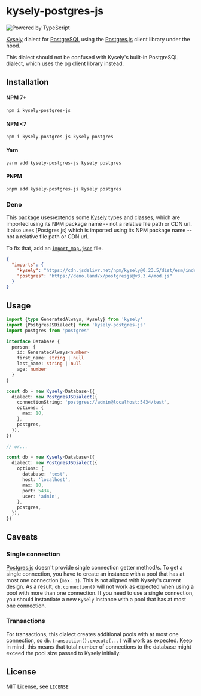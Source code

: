 # kysely-postgres-js

![Powered by TypeScript](https://img.shields.io/badge/powered%20by-typescript-blue.svg)

[Kysely](https://github.com/koskimas/kysely) dialect for [PostgreSQL](https://www.postgresql.org/) using the [Postgres.js](https://github.com/porsager/postgres) client library under the hood.

This dialect should not be confused with Kysely's built-in PostgreSQL dialect, which uses the [pg](https://github.com/brianc/node-postgres) client library instead.

## Installation

#### NPM 7+

```bash
npm i kysely-postgres-js
```

#### NPM <7

```bash
npm i kysely-postgres-js kysely postgres
```

#### Yarn

```bash
yarn add kysely-postgres-js kysely postgres
```

#### PNPM

```bash
pnpm add kysely-postgres-js kysely postgres
```

### Deno

This package uses/extends some [Kysely](https://github.com/koskimas/kysely) types and classes, which are imported using its NPM package name -- not a relative file path or CDN url. It also uses [Postgres.js] which is imported using its NPM package name -- not a relative file path or CDN url.

To fix that, add an [`import_map.json`](https://deno.land/manual@v1.26.1/linking_to_external_code/import_maps) file.

```json
{
  "imports": {
    "kysely": "https://cdn.jsdelivr.net/npm/kysely@0.23.5/dist/esm/index.js",
    "postgres": "https://deno.land/x/postgresjs@v3.3.4/mod.js"
  }
}
```

## Usage

```ts
import {type GeneratedAlways, Kysely} from 'kysely'
import {PostgresJSDialect} from 'kysely-postgres-js'
import postgres from 'postgres'

interface Database {
  person: {
    id: GeneratedAlways<number>
    first_name: string | null
    last_name: string | null
    age: number
  }
}

const db = new Kysely<Database>({
  dialect: new PostgresJSDialect({
    connectionString: 'postgres://admin@localhost:5434/test',
    options: {
      max: 10,
    },
    postgres,
  }),
})

// or...

const db = new Kysely<Database>({
  dialect: new PostgresJSDialect({
    options: {
      database: 'test',
      host: 'localhost',
      max: 10,
      port: 5434,
      user: 'admin',
    },
    postgres,
  }),
})
```

## Caveats

### Single connection

[Postgres.js](https://github.com/porsager/postgres) doesn't provide single connection getter method/s. To get a single connection, you have to create an instance with a pool that has at most one connection (`max: 1`). This is not aligned with Kysely's current design. As a result, `db.connection()` will not work as expected when using a pool with more than one connection.
If you need to use a single connection, you should instantiate a new `Kysely`
instance with a pool that has at most one connection.

### Transactions

For transactions, this dialect creates additional pools with at most one connection, so `db.transaction().execute(...)` will work as expected. Keep in mind, this means that total number of connections to the database might exceed the pool size passed to Kysely initially.

## License

MIT License, see `LICENSE`
